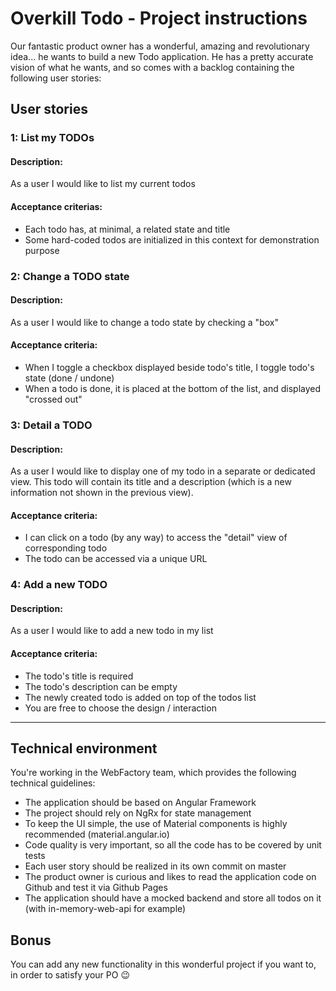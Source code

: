 # Overkill Todo - Project instructions
Our fantastic product owner has a wonderful, amazing and revolutionary idea... he wants to build a new Todo application.
He has a pretty accurate vision of what he wants, and so comes with a backlog containing the following user stories:

## User stories
### 1: List my TODOs
#### Description:
As a user I would like to list my current todos
#### Acceptance criterias:
- Each todo has, at minimal, a related state and title
- Some hard-coded todos are initialized in this context for demonstration purpose 

### 2: Change a TODO state
#### Description:
As a user I would like to change a todo state by checking a "box"
#### Acceptance criteria:
- When I toggle a checkbox displayed beside todo's title, I toggle todo's state (done / undone)
- When a todo is done, it is placed at the bottom of the list, and displayed "crossed out"

### 3: Detail a TODO
#### Description:
As a user I would like to display one of my todo in a separate or dedicated view.
This todo will contain its title and a description (which is a new information not shown in the previous view).
#### Acceptance criteria:
- I can click on a todo (by any way) to access the "detail" view of corresponding todo
- The todo can be accessed via a unique URL

### 4: Add a new TODO
#### Description:
As a user I would like to add a new todo in my list
#### Acceptance criteria:
- The todo's title is required
- The todo's description can be empty
- The newly created todo is added on top of the todos list
- You are free to choose the design / interaction 

---

## Technical environment
You're working in the WebFactory team, which provides the following technical guidelines:
- The application should be based on Angular Framework
- The project should rely on NgRx for state management 
- To keep the UI simple, the use of Material components is highly recommended (material.angular.io)
- Code quality is very important, so all the code has to be covered by unit tests
- Each user story should be realized in its own commit on master
- The product owner is curious and likes to read the application code on Github and test it via Github Pages
- The application should have a mocked backend and store all todos on it (with in-memory-web-api for example)

## Bonus
You can add any new functionality in this wonderful project if you want to, in order to satisfy your PO 😉  

